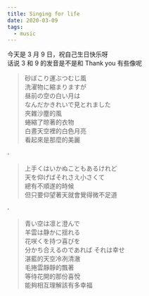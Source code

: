 ```yaml
---
title: Singing for life
date: 2020-03-09
tags:
  - music
---
```


今天是 3 月 9 日，祝自己生日快乐呀  
话说 3 和 9 的发音是不是和 Thank you 有些像呢
<br />

<div lang="ja">

> 砂ぼこり運ぶつむじ風  
> 洗濯物に縮まりますが  
> 昼前の空の白い月は  
> なんだかきれいで見とれました  
> 夾雜沙塵的風  
> 蜷縮了晾著的衣物  
> 白晝天空裡的白色月亮  
> 看起來是那麼的美麗

·

> 上手くはいかぬこともあるけれど  
> 天を仰げばそれさえ小さくて  
> 總有不順遂的時候  
> 但只要仰望著天就會覺得微不足道

·

> 青い空は凛と澄んで  
> 羊雲は静かに揺れる  
> 花咲くを持つ喜びを  
> 分かち合えるのであれば それは幸せ  
> 湛藍的天空冷冽清澈  
> 毛捲雲靜靜的飄著  
> 等待花開的那份喜悅  
> 能夠相互理解該有多幸福

</div>
